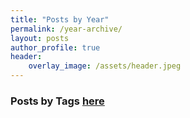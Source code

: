 ```yaml
---
title: "Posts by Year"
permalink: /year-archive/
layout: posts
author_profile: true
header:
    overlay_image: /assets/header.jpeg
---
```


### Posts by <strong><i class="fas fa-fw fa-tags" aria-hidden="true"></i>  Tags [here](/tags)